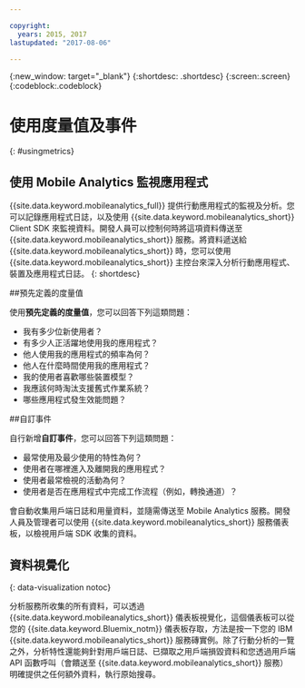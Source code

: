 ```yaml
---

copyright:
  years: 2015, 2017
lastupdated: "2017-08-06"

---
```

{:new_window: target="_blank"}
{:shortdesc: .shortdesc}
{:screen:.screen}
{:codeblock:.codeblock}

# 使用度量值及事件
{: #usingmetrics}

## 使用 Mobile Analytics 監視應用程式

{{site.data.keyword.mobileanalytics_full}} 提供行動應用程式的監視及分析。您可以記錄應用程式日誌，以及使用 {{site.data.keyword.mobileanalytics_short}} Client SDK 來監視資料。開發人員可以控制何時將這項資料傳送至 {{site.data.keyword.mobileanalytics_short}} 服務。將資料遞送給 {{site.data.keyword.mobileanalytics_short}} 時，您可以使用 {{site.data.keyword.mobileanalytics_short}} 主控台來深入分析行動應用程式、裝置及應用程式日誌。
{: shortdesc}

##預先定義的度量值

使用**預先定義的度量值**，您可以回答下列這類問題：

* 我有多少位新使用者？  
* 有多少人正活躍地使用我的應用程式？  
* 他人使用我的應用程式的頻率為何？ 
* 他人在什麼時間使用我的應用程式？  
* 我的使用者喜歡哪些裝置模型？ 
* 我應該何時淘汰支援舊式作業系統？ 
* 哪些應用程式發生效能問題？  

##自訂事件

自行新增**自訂事件**，您可以回答下列這類問題： 

* 最常使用及最少使用的特性為何？  
* 使用者在哪裡進入及離開我的應用程式？  
* 使用者最常檢視的活動為何？  
* 使用者是否在應用程式中完成工作流程（例如，轉換通道）？   

會自動收集用戶端日誌和用量資料，並隨需傳送至 Mobile Analytics 服務。開發人員及管理者可以使用 {{site.data.keyword.mobileanalytics_short}} 服務儀表板，以檢視用戶端 SDK 收集的資料。

## 資料視覺化
{: data-visualization notoc}

分析服務所收集的所有資料，可以透過 {{site.data.keyword.mobileanalytics_short}} 儀表板視覺化，這個儀表板可以從您的 {{site.data.keyword.Bluemix_notm}} 儀表板存取，方法是按一下您的 IBM {{site.data.keyword.mobileanalytics_short}} 服務磚實例。<!--You can also create custom charts, based on data that is collected by the analytics service in the dashboard.-->除了行動分析的一覽之外，分析特性還能夠針對用戶端日誌、已擷取之用戶端損毀資料和您透過用戶端 API 函數呼叫（會饋送至 {{site.data.keyword.mobileanalytics_short}} 服務）明確提供之任何額外資料，執行原始搜尋。 

